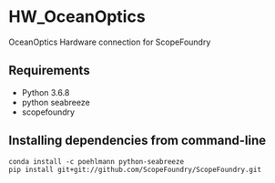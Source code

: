# HW_OceanOptics
OceanOptics Hardware connection for ScopeFoundry

## Requirements
- Python 3.6.8
- python seabreeze
- scopefoundry

## Installing dependencies from command-line
```
conda install -c poehlmann python-seabreeze
pip install git+git://github.com/ScopeFoundry/ScopeFoundry.git
```
